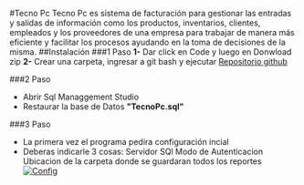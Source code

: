 #Tecno Pc
Tecno Pc es sistema de facturación para gestionar las entradas y salidas de información como los productos, inventarios, clientes, empleados y los proveedores de una empresa para trabajar de manera más eficiente y facilitar los procesos ayudando en la toma de decisiones de la misma.
##Instalación
###1 Paso
**1-** Dar click en Code y luego en Donwload zip
**2-** Crear una carpeta, ingresar a git bash y ejecutar
	[Repositorio github](https://github.com/lagos343/Tecno-Pc.git "Repositorio github")

###2 Paso
- Abrir Sql Managgement Studio
- Restaurar la base de Datos **"TecnoPc.sql"**

###3 Paso
- La primera vez el programa pedira configuración incial
- Deberas indicarle 3 cosas:
		Servidor SQl
		Modo de Autenticacion
		Ubicacion de la carpeta donde se guardaran todos los reportes
[![Config](https "Config")](http://https://github.com/lagos343/Tecno-Pc/blob/master/Resources/Config%20inicial.png "Config")
